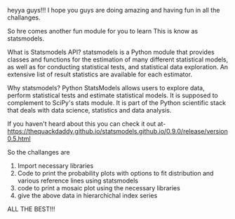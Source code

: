 heyya guys!!!
I hope you guys are doing amazing and having fun in all the challanges.

So hre comes another fun module for you to learn 
This is know as statsmodels.

What is Statsmodels API?
statsmodels is a Python module that provides classes and functions for the estimation of many different statistical models, as well as for conducting statistical tests, and statistical data exploration. An extensive list of result statistics are available for each estimator.

Why statsmodels?
Python StatsModels allows users to explore data, perform statistical tests and estimate statistical models. It is supposed to complement to SciPy's stats module. It is part of the Python scientific stack that deals with data science, statistics and data analysis.

If you haven't heard about this you can check it out at-
https://thequackdaddy.github.io/statsmodels.github.io/0.9.0/release/version0.5.html


So the challanges are
1. Import necessary libraries
2. Code to print the probability plots with options to fit distribution and various reference lines using statsmodels 
3. code to print a mosaic plot using the necessary libraries
4. give the above data in hierarchichal index series

ALL THE BEST!!!


